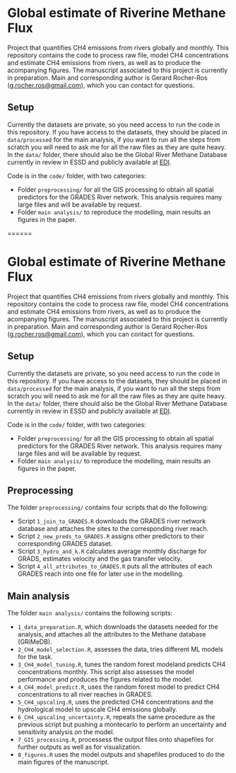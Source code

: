 # Global estimate of Riverine Methane Flux

Project that quantifies CH4 emissions from rivers globally and monthly. This repository contains the code to process raw file, model CH4 concentrations and estimate CH4 emissions from rivers, as well as to produce the acompanying figures. The manuscript associated to this project is currently in preparation.
Main and corresponding author is Gerard Rocher-Ros (g.rocher.ros@gmail.com), which you can contact for questions.

## Setup
Currently the datasets are private, so you need access to run the code in this repository. If you have access to the datasets, they should be placed in `data/processed` for the main analysis, if you want to run all the steps from scratch you will need to ask me for all the raw files as they are quite heavy. In the `data/` folder, there should also be the Global River Methane Database currently in review in ESSD and publicly available at [EDI](https://doi.org/10.6073/pasta/b7d1fba4f9a3e365c9861ac3b58b4a90).

Code is in the `code/` folder, with two categories: 
- Folder `preprocessing/` for all the GIS processing to obtain all spatial predictors for the GRADES River network. This analysis requires many large files and will be available by request.
- Folder `main analysis/` to reproduce the modelling, main results an figures in the paper.

======

# Global estimate of Riverine Methane Flux

Project that quantifies CH4 emissions from rivers globally and monthly. This repository contains the code to process raw file, model CH4 concentrations and estimate CH4 emissions from rivers, as well as to produce the acompanying figures. The manuscript associated to this project is currently in preparation.
Main and corresponding author is Gerard Rocher-Ros (g.rocher.ros@gmail.com), which you can contact for questions.

## Setup
Currently the datasets are private, so you need access to run the code in this repository. If you have access to the datasets, they should be placed in `data/processed` for the main analysis, if you want to run all the steps from scratch you will need to ask me for all the raw files as they are quite heavy. In the `data/` folder, there should also be the Global River Methane Database currently in review in ESSD and publicly available at [EDI](https://doi.org/10.6073/pasta/b7d1fba4f9a3e365c9861ac3b58b4a90).

Code is in the `code/` folder, with two categories: 
- Folder `preprocessing/` for all the GIS processing to obtain all spatial predictors for the GRADES River network. This analysis requires many large files and will be available by request.
- Folder `main analysis/` to reproduce the modelling, main results an figures in the paper.

## Preprocessing
The folder `preprocessing/` contains four scripts that do the following:
- Script `1_join_to_GRADES.R` downloads the GRADES river network database and attaches the sites to the corresponding river reach.
- Script `2_new_preds_to_GRADES.R` assigns other predictors to their corresponding GRADES dataset.
- Script `3_hydro_and_k.R` calculates average monthly discharge for GRADS, estimates velocity and the gas transfer velocity.
- Script `4_all_attributes_to_GRADES.R` puts all the attributes of each GRADES reach into one file for later use in the modelling.

## Main analysis
The folder `main analysis/`  contains the following scripts:
- `1_data_preparation.R`, which downloads the datasets needed for the analysis, and attaches all the attributes to the Methane database (GRiMeDB).
- `2_CH4_model_selection.R`, assesses the data, tries different ML models for the task.
- `3_CH4_model_tuning.R`, tunes the random forest modeland predicts CH4 concentrations monthly. This script also assesses the model performance and produces the figures related to the model.
- `4_CH4_model_predict.R`, uses the random forest model to predict CH4 concentrations to all river reaches in GRADES.
- `5_CH4_upscaling.R`, uses the predicted CH4 concentrations and the hydrological model to upscale CH4 emissions globally.
- `6_CH4_upscaling_uncertainty.R`, repeats the same procedure as the previous script but pushing a montecarlo to perform an uncertainty and sensitivity analysis on the model.
- `7_GIS_processing.R`, processess the output files onto shapefiles for further outputs as well as for visualization.
- `8_figures.R` uses the model outputs and shapefiles produced to do the main figures of the manuscript.

